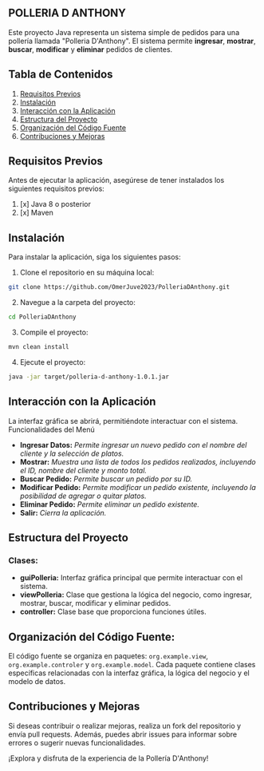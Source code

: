 ## POLLERIA D ANTHONY

Este proyecto Java representa un sistema simple de pedidos para una pollería llamada "Polleria D'Anthony". El sistema
permite **ingresar**, **mostrar**, **buscar**, **modificar** y **eliminar** pedidos de clientes.

## Tabla de Contenidos

1. [Requisitos Previos](#requisitos-previos)
2. [Instalación](#instalación)
3. [Interacción con la Aplicación](#interacción-con-la-aplicación)
4. [Estructura del Proyecto](#estructura-del-proyecto)
5. [Organización del Código Fuente](#organización-del-código-fuente)
6. [Contribuciones y Mejoras](#contribuciones-y-mejoras)

## Requisitos Previos

Antes de ejecutar la aplicación, asegúrese de tener instalados los siguientes requisitos previos:

1. [x] Java 8 o posterior
2. [x] Maven

## Instalación

Para instalar la aplicación, siga los siguientes pasos:

1. Clone el repositorio en su máquina local:

```bash 
git clone https://github.com/OmerJuve2023/PolleriaDAnthony.git
```

2. Navegue a la carpeta del proyecto:

```bash
cd PolleriaDAnthony
```

3. Compile el proyecto:

```bash
mvn clean install
```

4. Ejecute el proyecto:

```bash
java -jar target/polleria-d-anthony-1.0.1.jar
```

## Interacción con la Aplicación

La interfaz gráfica se abrirá, permitiéndote interactuar con el sistema.
Funcionalidades del Menú

* **Ingresar Datos:** _Permite ingresar un nuevo pedido con el nombre del cliente y la selección de platos._
* **Mostrar:** _Muestra una lista de todos los pedidos realizados, incluyendo el ID, nombre del cliente y monto total._
* **Buscar Pedido:** _Permite buscar un pedido por su ID._
* **Modificar Pedido:** _Permite modificar un pedido existente, incluyendo la posibilidad de agregar o quitar platos._
* **Eliminar Pedido:** _Permite eliminar un pedido existente._
* **Salir:** _Cierra la aplicación._

## Estructura del Proyecto

### Clases:

* **guiPolleria:** Interfaz gráfica principal que permite interactuar con el sistema.
* **viewPolleria:** Clase que gestiona la lógica del negocio, como ingresar, mostrar, buscar, modificar y eliminar
  pedidos.
* **controller:** Clase base que proporciona funciones útiles.

## Organización del Código Fuente:

El código fuente se organiza en paquetes: `org.example.view`, `org.example.controler` y `org.example.model`.
Cada paquete contiene clases específicas relacionadas con la interfaz gráfica, la lógica del negocio y el modelo de
datos.

## Contribuciones y Mejoras

Si deseas contribuir o realizar mejoras, realiza un fork del repositorio y envía pull requests. Además, puedes abrir
issues para informar sobre errores o sugerir nuevas funcionalidades.

¡Explora y disfruta de la experiencia de la Pollería D'Anthony!